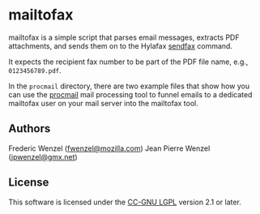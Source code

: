mailtofax
=========

mailtofax is a simple script that parses email messages, extracts PDF
attachments, and sends them on to the Hylafax [sendfax][sendfax-man] command.

It expects the recipient fax number to be part of the PDF file name, e.g.,
`0123456789.pdf`.

In the `procmail` directory, there are two example files that show how you can
use the [procmail][procmail] mail processing tool to funnel emails to a
dedicated mailtofax user on your mail server into the mailtofax tool.

[sendfax-man]: http://linux.die.net/man/1/sendfax
[procmail]: http://www.procmail.org/

Authors
-------
Frederic Wenzel (fwenzel@mozilla.com)
Jean Pierre Wenzel (jpwenzel@gmx.net)

License
-------
This software is licensed under the [CC-GNU LGPL][LGPL] version 2.1 or later.

[LGPL]: http://creativecommons.org/licenses/LGPL/2.1/


